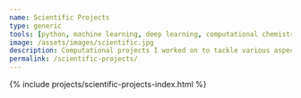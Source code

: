```yaml
---
name: Scientific Projects
type: generic
tools: [python, machine learning, deep learning, computational chemistry, computational biology]
image: /assets/images/scientific.jpg
description: Computational projects I worked on to tackle various aspects of the computational life sciences
permalink: /scientific-projects/
---
```


{% include projects/scientific-projects-index.html %}
